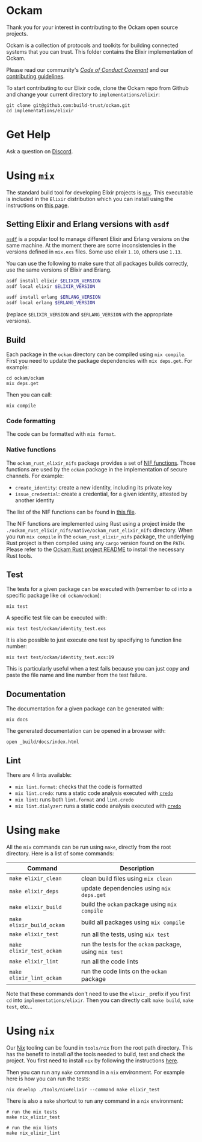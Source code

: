 # Ockam

Thank you for your interest in contributing to the Ockam open source projects.

Ockam is a collection of protocols and toolkits for building connected
systems that you can trust. This folder contains the Elixir implementation of Ockam.

Please read our community's [*Code of Conduct Covenant*][conduct] and our [contributing guidelines][contributing].

To start contributing to our Elixir code, clone the Ockam repo from Github and change your current directory
to `implementations/elixir`:

```
git clone git@github.com:build-trust/ockam.git
cd implementations/elixir
```

# Get Help

Ask a question on [Discord](https://discord.ockam.io).

# Using `mix`

The standard build tool for developing Elixir projects is [`mix`](https://hexdocs.pm/mix/1.15/Mix.html).
This executable is included in the `Elixir` distribution which you can install using the instructions on [this page](https://elixir-lang.org/install.html#by-operating-system).

## Setting Elixir and Erlang versions with `asdf`

[`asdf`](https://github.com/asdf-vm/asdf) is a popular tool to manage different Elixir and Erlang versions on the same
machine. At the moment there are some inconsistencies in the versions defined in `mix.exs` files.
Some use elixir `1.10`, others use `1.13`.

You can use the following to make sure that all packages builds correctly, use the same versions of Elixir and Erlang.
```bash
asdf install elixir $ELIXIR_VERSION
asdf local elixir $ELIXIR_VERSION

asdf install erlang $ERLANG_VERSION
asdf local erlang $ERLANG_VERSION
```

(replace `$ELIXIR_VERSION` and `$ERLANG_VERSION` with the appropriate versions).

## Build

Each package in the `ockam` directory can be compiled using `mix compile`.
First you need to update the package dependencies with `mix deps.get`. For example:
```
cd ockam/ockam
mix deps.get
```
Then you can call:
```
mix compile
```

### Code formatting

The code can be formatted with `mix format`.

### Native functions

The `ockam_rust_elixir_nifs` package provides a set of [NIF functions](https://www.erlang.org/doc/tutorial/nif.html).
Those functions are used by the `ockam` package in the implementation of secure channels.
For example:

 - `create_identity`: create a new identity, including its private key
 - `issue_credential`: create a credential, for a given identity, attested by another identity

The list of the NIF functions can be found in [this file](./ockam/ockam_rust_elixir_nifs/lib/ockam_rust_elixir_nifs/native.ex).

The NIF functions are implemented using Rust using a project inside the `./ockam_rust_elixir_nifs/native/ockam_rust_elixir_nifs` directory.
When you run `mix compile` in the `ockam_rust_elixir_nifs` package, the underlying Rust project is then compiled using any `cargo` version
found on the `PATH`. Please refer to the [Ockam Rust project README](../rust/README.md) to install the necessary Rust tools.

## Test

The tests for a given package can be executed with (remember to `cd` into a specific package like `cd ockam/ockam`):
```
mix test
```

A specific test file can be executed with:
```
mix test test/ockam/identity_test.exs
```

It is also possible to just execute one test by specifying to function line number:
```
mix test test/ockam/identity_test.exs:19
```

This is particularly useful when a test fails because you can just copy and paste the file name and line number from
the test failure.

## Documentation

The documentation for a given package can be generated with:
```
mix docs
```

The generated documentation can be opened in a browser with:
```
open _build/docs/index.html
```

## Lint

There are 4 lints available:

 - `mix lint.format`: checks that the code is formatted
 - `mix lint.credo`: runs a static code analysis executed with [`credo`](https://hexdocs.pm/credo/overview.html)
 - `mix lint`: runs both `lint.format` and `lint.credo`
 - `mix lint.dialyzer`: runs a static code analysis executed with [`credo`](https://hexdocs.pm/dialyzer/Mix.Tasks.Dialyzer.html)

# Using `make`

All the `mix` commands can be run using `make`, directly from the root directory.
Here is a list of some commands:

Command                    | Description
 ------                    | -----------
 `make elixir_clean`       | clean build files using `mix clean`
 `make elixir_deps`        | update dependencies using `mix deps.get`
 `make elixir_build`       | build the `ockam` package using `mix compile`
 `make elixir_build_ockam` | build all packages using `mix compile`
 `make elixir_test`        | run all the tests, using `mix test`
 `make elixir_test_ockam`  | run the tests for the `ockam` package, using `mix test`
 `make elixir_lint`        | run all the code lints
 `make elixir_lint_ockam`  | run the code lints on the `ockam` package

Note that these commands don't need to use the `elixir_` prefix if you first `cd` into `implementations/elixir`. Then you
can directly call: `make build`, `make test`, etc...

# Using `nix`

Our [Nix](https://nixos.org) tooling can be found in `tools/nix` from the root path directory. This has the benefit to install *all* the tools
needed to build, test and check the project. You first need to install `nix` by following the instructions [here](https://nixos.org/download#download-nix).

Then you can run any `make` command in a `nix` environment. For example here is how you can run the tests:
```
nix develop ./tools/nix#elixir --command make elixir_test
```

There is also a `make` shortcut to run any command in a `nix` environment:
```
# run the mix tests
make nix_elixir_test

# run the mix lints
make nix_elixir_lint
```

[conduct]: https://github.com/build-trust/.github/blob/main/CODE_OF_CONDUCT.md
[contributing]: https://github.com/build-trust/.github/blob/main/CONTRIBUTING.md
